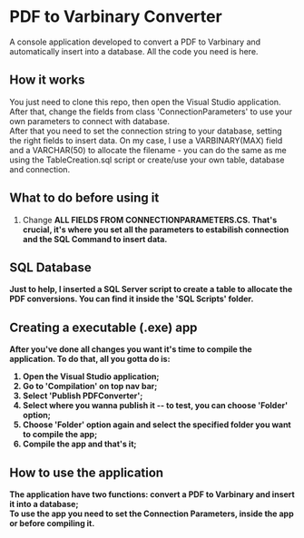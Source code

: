 # PDF to Varbinary Converter
A console application developed to convert a PDF to Varbinary and automatically insert into a database.
All the code you need is here.

## How it works
You just need to clone this repo, then open the Visual Studio application. After that, change the fields from class 'ConnectionParameters' to use your own parameters to connect with database.
</br> After that you need to set the connection string to your database, setting the right fields to insert data. On my case, I use a VARBINARY(MAX) field and a VARCHAR(50) to allocate the filename - you can do the same as me using the TableCreation.sql script or create/use your own table, database and connection.

## What to do before using it
1. Change <strong> ALL FIELDS FROM CONNECTIONPARAMETERS.CS</strongs>. That's crucial, it's where you set all the parameters to estabilish connection and the SQL Command to insert data.

## SQL Database
Just to help, I inserted a SQL Server script to create a table to allocate the PDF conversions. You can find it inside the 'SQL Scripts' folder.

## Creating a executable (.exe) app
After you've done all changes you want it's time to compile the application. To do that, all you gotta do is:
1. Open the Visual Studio application;
2. Go to 'Compilation' on top nav bar;
3. Select 'Publish PDFConverter';
4. Select where you wanna publish it -- to test, you can choose 'Folder' option;
5. Choose 'Folder' option again and select the specified folder you want to compile the app;
6. Compile the app and that's it;

## How to use the application
The application have two functions: convert a PDF to Varbinary and insert it into a database;
</br>To use the app you need to set the Connection Parameters, inside the app or before compiling it.
